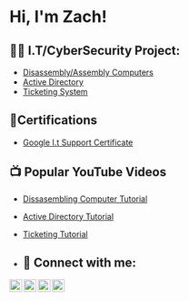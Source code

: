 <h1>Hi, I'm Zach!</h1>

<h2>👨‍💻 I.T/CyberSecurity Project:</h2>

- [Disassembly/Assembly Computers](https://github.com/joshmadakor1/Algorithms-Practice)
- [Active Directory](https://github.com/joshmadakor1/Algorithms-Practice)
- [Ticketing System](https://github.com/joshmadakor1/Algorithms-Practice)

<h2>📄Certifications</h2>

- [Google I.t Support Certificate](https://coursera.org/share/9e7b2999eb3b6f2d18144738ffbf5c83
)
 
<h2>📺 Popular YouTube Videos</h2>

- [Dissasembling Computer Tutorial](https://www.youtube.com/watch?v=a83ASGn_V_s)
- [Active Directory Tutorial](https://www.youtube.com/watch?v=uHy3oM7NnoU)
- [Ticketing Tutorial](https://www.youtube.com/watch?v=N-L9hklSlNk)

- <h2> 🤳 Connect with me:</h2>

[<img align="left" alt="JoshMadakor | YouTube" width="22px" src="https://cdn.jsdelivr.net/npm/simple-icons@v3/icons/youtube.svg" />][youtube]
[<img align="left" alt="JoshMadakor | Twitter" width="22px" src="https://cdn.jsdelivr.net/npm/simple-icons@v3/icons/twitter.svg" />][twitter]
[<img align="left" alt="JoshMadakor | LinkedIn" width="22px" src="https://cdn.jsdelivr.net/npm/simple-icons@v3/icons/linkedin.svg" />][linkedin]
[<img align="left" alt="JoshMadakor | Instagram" width="22px" src="https://cdn.jsdelivr.net/npm/simple-icons@v3/icons/instagram.svg" />][instagram]

[twitter]: https://twitter.com/joshmadakor
[youtube]: https://www.youtube.com/c/joshmadakor
[instagram]: https://www.instagram.com/joshmadakor/
[linkedin]: https://linkedin.com/in/joshmadakor

